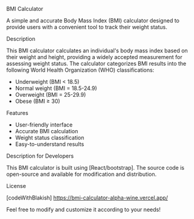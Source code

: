 BMI Calculator


A simple and accurate Body Mass Index (BMI) calculator designed to provide users with a convenient tool to track their weight status.


Description


This BMI calculator calculates an individual's body mass index based on their weight and height, providing a widely accepted measurement for assessing weight status. The calculator categorizes BMI results into the following World Health Organization (WHO) classifications:


- Underweight (BMI < 18.5)
- Normal weight (BMI = 18.5-24.9)
- Overweight (BMI = 25-29.9)
- Obese (BMI ≥ 30)


Features


- User-friendly interface
- Accurate BMI calculation
- Weight status classification
- Easy-to-understand results


Description for Developers


This BMI calculator is built using [React/bootstrap]. The source code is open-source and available for modification and distribution.


License


[codeWithBlakish]
https://bmi-calculator-alpha-wine.vercel.app/


Feel free to modify and customize it according to your needs!



